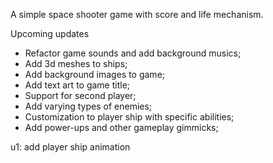 A simple space shooter game with score and life mechanism. 

Upcoming updates
* Refactor game sounds and add background musics;
* Add 3d meshes to ships;
* Add background images to game;
* Add text art to game title;
* Support for second player;
* Add varying types of enemies;
* Customization to player ship with specific abilities;
* Add power-ups and other gameplay gimmicks;

u1: add player ship animation 